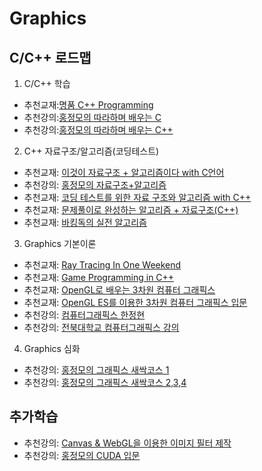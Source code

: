 # Graphics

## C/C++ 로드맵
1) C/C++ 학습
- 추천교재:[명품 C++ Programming](https://product.kyobobook.co.kr/detail/S000217111234)
- 추천강의:[홍정모의 따라하며 배우는 C](https://www.inflearn.com/course/following-c?gad_source=1&gad_campaignid=20714471420&gbraid=0AAAAADAClSDx1KMsvbgzYQcMSKtk1OpjA&gclid=Cj0KCQjwkILEBhDeARIsAL--pjwY4FrlyhZZlbgPkTITi9PQKFbAfEmHYpCPorwuZUf8sODhObMCTEoaAtZKEALw_wcB)
- 추천강의:[홍정모의 따라하며 배우는 C++](https://www.inflearn.com/course/following-c-plus?srsltid=AfmBOooyB0CR_xPPvUn_-byGLEkkxzu6-1eSD2fZf45tY_rye2zUkBDc)
2) C++ 자료구조/알고리즘(코딩테스트)
- 추천교재: [이것이 자료구조 + 알고리즘이다 with C언어](https://product.kyobobook.co.kr/detail/S000061585515)
- 추천강의: [홍정모의 자료구조+알고리즘](https://www.honglab.ai/bundles/data-structures-algorithms)
- 추천교재: [코딩 테스트를 위한 자료 구조와 알고리즘 with C++](https://product.kyobobook.co.kr/detail/S000001834528)
- 추천교재: [문제풀이로 완성하는 알고리즘 + 자료구조(C++)](https://product.kyobobook.co.kr/detail/S000214420933)
- 추천교재: [바킹독의 실전 알고리즘](https://blog.encrypted.gg/category/%EA%B0%95%EC%A2%8C/%EC%8B%A4%EC%A0%84%20%EC%95%8C%EA%B3%A0%EB%A6%AC%EC%A6%98?page=2)
3) Graphics 기본이론
- 추천교재: [Ray Tracing In One Weekend](https://raytracing.github.io/)
- 추천교재: [Game Programming in C++](https://product.kyobobook.co.kr/detail/S000001804867)
- 추천교재: [OpenGL로 배우는 3차원 컴퓨터 그래픽스](https://product.kyobobook.co.kr/detail/S000001636207)
- 추천교재: [OpenGL ES를 이용한 3차원 컴퓨터 그래픽스 입문](https://product.kyobobook.co.kr/detail/S000001732321)
- 추천강의: [컴퓨터그래픽스 한정현](https://www.youtube.com/playlist?list=PLYEC1V9tJOl03WLDoUEKbiYW_Xt4W6LTl)
- 추천강의: [전북대학교 컴퓨터그래픽스 강의](https://www.youtube.com/playlist?list=PLMcUoebWMS1kHmUqo7mKF4VW5nbLeewrz)
4) Graphics 심화
- 추천강의: [홍정모의 그래픽스 새싹코스 1](https://www.honglab.ai/courses/graphicspt1)
- 추천강의: [홍정모의 그래픽스 새싹코스 2,3,4](https://www.honglab.ai/bundles/graphics234)

## 추가학습
- 추천강의: [Canvas & WebGL을 이용한 이미지 필터 제작](https://www.youtube.com/watch?v=EGk-Q9f0Nqg)
- 추천강의: [홍정모의 CUDA 입문](https://www.honglab.ai/courses/Cuda-Intro)
